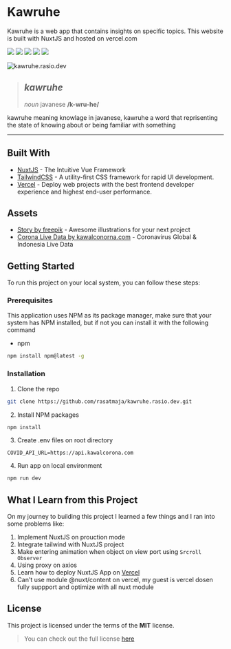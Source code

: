 # Kawruhe

Kawruhe is a web app that contains insights on specific topics. This website is built with NuxtJS and hosted on vercel.com

![](https://img.shields.io/badge/Version-1.0.0-informational?style=flat&logo=<LOGO_NAME>&logoColor=white&color=2bbc8a)
![](https://img.shields.io/badge/Build-Sucess-informational?style=flat&logo=<LOGO_NAME>&logoColor=white&color=2bbc8a)
![](https://img.shields.io/badge/NPM-6.14.8-informational?style=flat&logo=npm&logoColor=white&color=C83837)
![](https://img.shields.io/badge/NuxtJS-2.14.5-informational?style=flat&logo=nuxt-js&logoColor=white&color=2bbc8a)
![](https://img.shields.io/badge/@nuxt/tailwindcss-3.0.2-informational?style=flat&logo=tailwind-css&logoColor=white&color=38B2AC)

![kawruhe.rasio.dev](https://github.com/rasatmaja/kawruhe.rasio.dev/raw/main/assets/img/covid/cover.gif)

> ## ***kawruhe***
> *noun*
> javanese **/k-wru-he/**

kawruhe meaning knowlage in javanese, kawruhe a word that reprisenting the state of knowing about or being familiar with something

---

## Built With

* [NuxtJS](https://nuxtjs.org/) - The Intuitive Vue Framework
* [TailwindCSS](https://tailwindcss.com/) - A utility-first CSS framework for rapid UI development.
* [Vercel](https://vercel.com/dashboard) - Deploy web projects with the best frontend developer experience and highest end-user performance.

## Assets

* [Story by freepik](https://stories.freepik.com/) - Awesome illustrations for your next project
* [Corona Live Data by kawalconorna.com](https://kawalcorona.com/api/) - Coronavirus Global & Indonesia Live Data

## Getting Started

To run this project on your local system, you can follow these steps:

### Prerequisites

This application uses NPM as its package manager, make sure that your system has NPM installed, but if not you can install it with the following command

* npm
```sh
npm install npm@latest -g
```

### Installation

1. Clone the repo
```sh
git clone https://github.com/rasatmaja/kawruhe.rasio.dev.git
```
2. Install NPM packages
```sh
npm install
```
3. Create .env files on root directory
```
COVID_API_URL=https://api.kawalcorona.com
```
4. Run app on local environment
```sh
npm run dev
```

## What I Learn from this Project 
On my journey to building this project I learned a few things and I ran into some problems like:

1. Implement NuxtJS on prouction mode
2. Integrate tailwind with NuxtJS project
3. Make entering animation when object on view port using `Srcroll Observer`
4. Using proxy on axios
5. Learn how to deploy NuxtJS App on [Vercel](https://vercel.com/)
6. Can't use module @nuxt/content on vercel, my guest is vercel dosen fully suppport and optimize with all nuxt module

## License
This project is licensed under the terms of the **MIT** license.
>You can check out the full license [here](https://github.com/rasatmaja/kawruhe.rasio.dev/blob/main/LICENSE)
